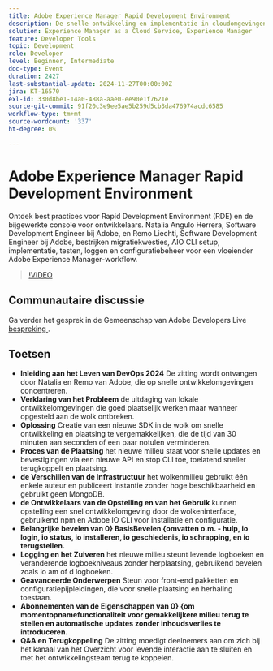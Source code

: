 ```yaml
---
title: Adobe Experience Manager Rapid Development Environment
description: De snelle ontwikkeling en implementatie in cloudomgevingen mogelijk maken met de nieuwe SDK van Adobe, waardoor de implementatietijd aanzienlijk wordt verkort en snelle updates, livelogs en geavanceerde configuratieopties worden ondersteund, zoals besproken in DevOps Life 2024.
solution: Experience Manager as a Cloud Service, Experience Manager
feature: Developer Tools
topic: Development
role: Developer
level: Beginner, Intermediate
doc-type: Event
duration: 2427
last-substantial-update: 2024-11-27T00:00:00Z
jira: KT-16570
exl-id: 330d8be1-14a0-488a-aae0-ee90e1f7621e
source-git-commit: 91f20c3e9ee5ae5b259d5cb3da476974acdc6585
workflow-type: tm+mt
source-wordcount: '337'
ht-degree: 0%

---
```


# Adobe Experience Manager Rapid Development Environment

Ontdek best practices voor Rapid Development Environment (RDE) en de bijgewerkte console voor ontwikkelaars. Natalia Angulo Herrera, Software Development Engineer bij Adobe, en Remo Liechti, Software Development Engineer bij Adobe, bestrijken migratiekwesties, AIO CLI setup, implementatie, testen, loggen en configuratiebeheer voor een vloeiender Adobe Experience Manager-workflow.

>[!VIDEO](https://video.tv.adobe.com/v/3440397/?learn=on&enablevpops)


## Communautaire discussie

Ga verder het gesprek in de Gemeenschap van Adobe Developers Live [&#x200B; bespreking &#x200B;](https://adobe.ly/3UJluDo).

## Toetsen

* **Inleiding aan het Leven van DevOps 2024** De zitting wordt ontvangen door Natalia en Remo van Adobe, die op snelle ontwikkelomgevingen concentreren.
* **Verklaring van het Probleem** de uitdaging van lokale ontwikkelomgevingen die goed plaatselijk werken maar wanneer opgesteld aan de wolk ontbreken.
* **Oplossing** Creatie van een nieuwe SDK in de wolk om snelle ontwikkeling en plaatsing te vergemakkelijken, die de tijd van 30 minuten aan seconden of een paar notulen verminderen.
* **Proces van de Plaatsing** het nieuwe milieu staat voor snelle updates en bevestigingen via een nieuwe API en stop CLI toe, toelatend sneller terugkoppelt en plaatsing.
* **de Verschillen van de Infrastructuur** het wolkenmilieu gebruikt één enkele auteur en publiceert instantie zonder hoge beschikbaarheid en gebruikt geen MongoDB.
* **de Ontwikkelaars van de Opstelling en van het Gebruik** kunnen opstelling een snel ontwikkelomgeving door de wolkeninterface, gebruikend npm en Adobe IO CLI voor installatie en configuratie.
* **Belangrijke bevelen van 0&rbrace; BasisBevelen &lbrace;omvatten o.m. - hulp, io login, io status, io installeren, io geschiedenis, io schrapping, en io terugstellen.**
* **Logging en het Zuiveren** het nieuwe milieu steunt levende logboeken en veranderende logboekniveaus zonder herplaatsing, gebruikend bevelen zoals io am of d logboeken.
* **Geavanceerde Onderwerpen** Steun voor front-end pakketten en configuratiepijpleidingen, die voor snelle plaatsing en herhaling toestaan.
* **Abonnementen van de Eigenschappen van 0&rbrace; &lbrace;om momentopnamefunctionaliteit voor gemakkelijkere milieu terug te stellen en automatische updates zonder inhoudsverlies te introduceren.**
* **Q&amp;A en Terugkoppeling** De zitting moedigt deelnemers aan om zich bij het kanaal van het Overzicht voor levende interactie aan te sluiten en met het ontwikkelingsteam terug te koppelen.
